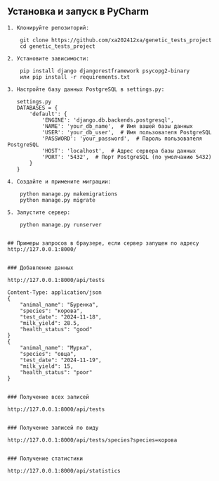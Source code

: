   ## Установка и запуск в PyCharm

    1. Клонируйте репозиторий:

        git clone https://github.com/xa202412xa/genetic_tests_project
        cd genetic_tests_project       

    2. Установите зависимости:
        
        pip install django djangorestframework psycopg2-binary  
        или pip install -r requirements.txt
    
    3. Настройте базу данных PostgreSQL в settings.py:

       settings.py
       DATABASES = {
           'default': {
               'ENGINE': 'django.db.backends.postgresql',
               'NAME': 'your_db_name',  # Имя вашей базы данных
               'USER': 'your_db_user',  # Имя пользователя PostgreSQL
               'PASSWORD': 'your_password',  # Пароль пользователя PostgreSQL
               'HOST': 'localhost',  # Адрес сервера базы данных
               'PORT': '5432',  # Порт PostgreSQL (по умолчанию 5432)
           }
       }

    4. Создайте и примените миграции:
        
        python manage.py makemigrations
        python manage.py migrate       

    5. Запустите сервер:
        
        python manage.py runserver
        

    ## Примеры запросов в браузере, если сервер запущен по адресу http://127.0.0.1:8000/


    ### Добавление данных
    
    http://127.0.0.1:8000/api/tests

    Content-Type: application/json
    {
        "animal_name": "Буренка",
        "species": "корова",
        "test_date": "2024-11-18",
        "milk_yield": 28.5,
        "health_status": "good"
    }
    {
        "animal_name": "Мурка",
        "species": "овца",
        "test_date": "2024-11-19",
        "milk_yield": 15,
        "health_status": "poor"
    }
    

    ### Получение всех записей
    
    http://127.0.0.1:8000/api/tests
    

    ### Получение записей по виду
    
    http://127.0.0.1:8000/api/tests/species?species=корова
    

    ### Получение статистики
    
    http://127.0.0.1:8000/api/statistics
